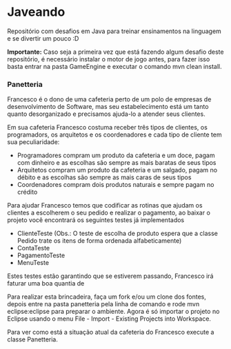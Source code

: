 Javeando
========

Repositório com desafios em Java para treinar ensinamentos na linguagem e se divertir um pouco :D

**Importante:** Caso seja a primeira vez que está fazendo algum desafio deste repositório, é necessário instalar o motor de jogo antes, para fazer isso basta entrar na pasta GameEngine e executar o comando mvn clean install.

### Panetteria

Francesco é o dono de uma cafeteria perto de um polo de empresas de desenvolvimento de Software, mas seu estabelecimento está um tanto quanto desorganizado e precisamos ajuda-lo a atender seus clientes.

Em sua cafeteria Francesco costuma receber três tipos de clientes, os programadors, os arquitetos e os coordenadores e cada tipo de cliente tem sua peculiaridade:

* Programadores compram um produto da cafeteria e um doce, pagam com dinheiro e as escolhas são sempre as mais baratas de seus tipos
* Arquitetos compram um produto da cafeteria e um salgado, pagam no débito e as escolhas são sempre as mais caras de seus tipos
* Coordenadores compram dois produtos naturais e sempre pagam no crédito

Para ajudar Francesco temos que codificar as rotinas que ajudam os clientes a escolherem o seu pedido e realizar o pagamento, ao baixar o projeto você encontrará os seguintes testes já implementados
- ClienteTeste (Obs.: O teste de escolha de produto espera que a classe Pedido trate os itens de forma ordenada alfabeticamente)
- ContaTeste
- PagamentoTeste
- MenuTeste

Estes testes estão garantindo que se estiverem passando, Francesco irá faturar uma boa quantia de $$$$

Para realizar esta brincadeira, faça um fork e/ou um clone dos fontes, depois entre na pasta panetteria pela linha de comando e rode mvn eclipse:eclipse para preparar o ambiente. Agora é só importar o projeto no Eclipse usando o menu File - Import - Existing Projects into Workspace.

Para ver como está a situação atual da cafeteria do Francesco execute a classe Panetteria.
